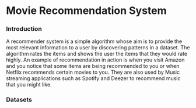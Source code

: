 # Movie Recommendation System
<h3><b>Introduction</b></h3>
<p>A recommender system is a simple algorithm whose aim is to provide the most relevant information to a user by discovering patterns in a dataset. The algorithm rates the items and shows the user the items that they would rate highly. An example of recommendation in action is when you visit Amazon and you notice that some items are being recommended to you or when Netflix recommends certain movies to you. They are also used by Music streaming applications such as Spotify and Deezer to recommend music that you might like.</p>

<h3><b>Datasets</b></h3>
 
